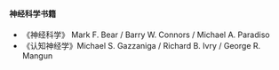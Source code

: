 #### 神经科学书籍
- 《神经科学》 Mark F. Bear / Barry W. Connors / Michael A. Paradiso 
- 《认知神经学》Michael S. Gazzaniga / Richard B. Ivry / George R. Mangun 
